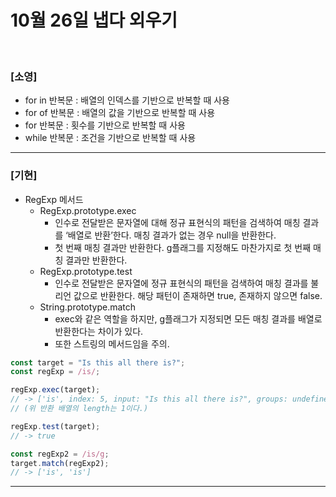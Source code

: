 # 10월 26일 냅다 외우기

<br>

### [소영]

- for in 반복문 : 배열의 인덱스를 기반으로 반복할 때 사용
- for of 반복문 : 배열의 값을 기반으로 반복할 때 사용
- for 반복문 : 횟수를 기반으로 반복할 때 사용
- while 반복문 : 조건을 기반으로 반복할 때 사용

<hr>

### [기현]

- RegExp 메서드
    - RegExp.prototype.exec
        - 인수로 전달받은 문자열에 대해 정규 표현식의 패턴을 검색하여 매칭 결과를 ‘배열로 반환’한다. 매칭 결과가 없는 경우 null을 반환한다.
        - 첫 번째 매칭 결과만 반환한다. g플래그를 지정해도 마찬가지로 첫 번째 매칭 결과만 반환한다.
    - RegExp.prototype.test
        - 인수로 전달받은 문자열에 정규 표현식의 패턴을 검색하여 매칭 결과를 불리언 값으로 반환한다. 해당 패턴이 존재하면 true, 존재하지 않으면 false.
    - String.prototype.match
        - exec와 같은 역할을 하지만, g플래그가 지정되면 모든 매칭 결과를 배열로 반환한다는 차이가 있다.
        - 또한 스트링의 메서드임을 주의.
```jsx
const target = "Is this all there is?";
const regExp = /is/;

regExp.exec(target);
// -> ['is', index: 5, input: "Is this all there is?", groups: undefined]
// (위 반환 배열의 length는 1이다.)

regExp.test(target);
// -> true

const regExp2 = /is/g;
target.match(regExp2);
// -> ['is', 'is']
```

<hr>
